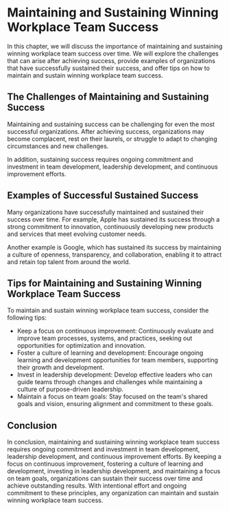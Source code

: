 Maintaining and Sustaining Winning Workplace Team Success
========================================================================================

In this chapter, we will discuss the importance of maintaining and sustaining winning workplace team success over time. We will explore the challenges that can arise after achieving success, provide examples of organizations that have successfully sustained their success, and offer tips on how to maintain and sustain winning workplace team success.

The Challenges of Maintaining and Sustaining Success
----------------------------------------------------

Maintaining and sustaining success can be challenging for even the most successful organizations. After achieving success, organizations may become complacent, rest on their laurels, or struggle to adapt to changing circumstances and new challenges.

In addition, sustaining success requires ongoing commitment and investment in team development, leadership development, and continuous improvement efforts.

Examples of Successful Sustained Success
----------------------------------------

Many organizations have successfully maintained and sustained their success over time. For example, Apple has sustained its success through a strong commitment to innovation, continuously developing new products and services that meet evolving customer needs.

Another example is Google, which has sustained its success by maintaining a culture of openness, transparency, and collaboration, enabling it to attract and retain top talent from around the world.

Tips for Maintaining and Sustaining Winning Workplace Team Success
------------------------------------------------------------------

To maintain and sustain winning workplace team success, consider the following tips:

* Keep a focus on continuous improvement: Continuously evaluate and improve team processes, systems, and practices, seeking out opportunities for optimization and innovation.
* Foster a culture of learning and development: Encourage ongoing learning and development opportunities for team members, supporting their growth and development.
* Invest in leadership development: Develop effective leaders who can guide teams through changes and challenges while maintaining a culture of purpose-driven leadership.
* Maintain a focus on team goals: Stay focused on the team's shared goals and vision, ensuring alignment and commitment to these goals.

Conclusion
----------

In conclusion, maintaining and sustaining winning workplace team success requires ongoing commitment and investment in team development, leadership development, and continuous improvement efforts. By keeping a focus on continuous improvement, fostering a culture of learning and development, investing in leadership development, and maintaining a focus on team goals, organizations can sustain their success over time and achieve outstanding results. With intentional effort and ongoing commitment to these principles, any organization can maintain and sustain winning workplace team success.
